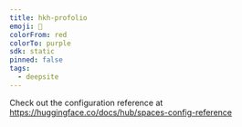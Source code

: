 ```yaml
---
title: hkh-profolio
emoji: 🐳
colorFrom: red
colorTo: purple
sdk: static
pinned: false
tags:
  - deepsite
---
```


Check out the configuration reference at https://huggingface.co/docs/hub/spaces-config-reference